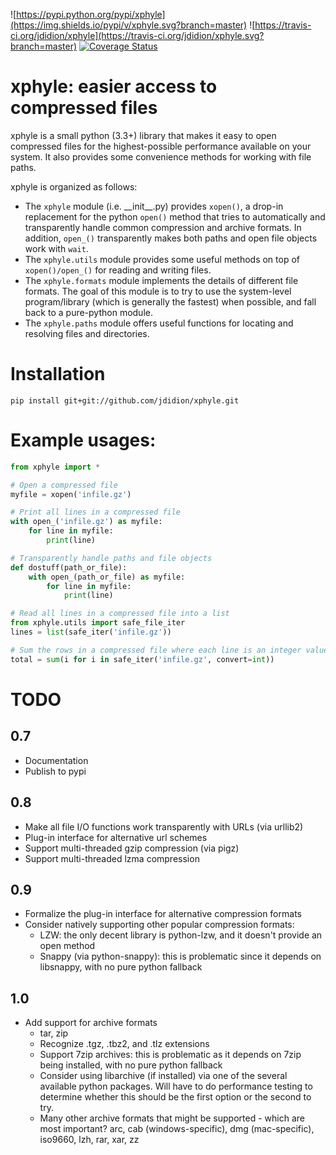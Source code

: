 ![https://pypi.python.org/pypi/xphyle](https://img.shields.io/pypi/v/xphyle.svg?branch=master)
![https://travis-ci.org/jdidion/xphyle](https://travis-ci.org/jdidion/xphyle.svg?branch=master)
[![Coverage Status](https://coveralls.io/repos/github/jdidion/xphyle/badge.svg?branch=master)](https://coveralls.io/github/jdidion/xphyle?branch=master)

# xphyle: easier access to compressed files

xphyle is a small python (3.3+) library that makes it easy to open compressed
files for the highest-possible performance available on your system. It also
provides some convenience methods for working with file paths.

xphyle is organized as follows:

* The `xphyle` module (i.e. \_\_init\_\_.py) provides `xopen()`, a drop-in replacement for the python `open()` method that tries to automatically and transparently handle common compression and archive formats. In addition, `open_()` transparently makes both paths and open file objects work with `wait`.
* The `xphyle.utils` module provides some useful methods on top of `xopen()/open_()` for reading and writing files.
* The `xphyle.formats` module implements the details of different file formats. The goal of this module is to try to use the system-level program/library (which is generally the fastest) when possible, and fall back to a pure-python module.
* The `xphyle.paths` module offers useful functions for locating and resolving files and directories.

# Installation

```
pip install git+git://github.com/jdidion/xphyle.git
```

# Example usages:

```python
from xphyle import *

# Open a compressed file
myfile = xopen('infile.gz')

# Print all lines in a compressed file
with open_('infile.gz') as myfile:
    for line in myfile:
        print(line)

# Transparently handle paths and file objects
def dostuff(path_or_file):
    with open_(path_or_file) as myfile:
        for line in myfile:
            print(line)

# Read all lines in a compressed file into a list
from xphyle.utils import safe_file_iter
lines = list(safe_iter('infile.gz'))

# Sum the rows in a compressed file where each line is an integer value
total = sum(i for i in safe_iter('infile.gz', convert=int))
```

# TODO

## 0.7

* Documentation
* Publish to pypi

## 0.8

* Make all file I/O functions work transparently with URLs (via urllib2)
* Plug-in interface for alternative url schemes
* Support multi-threaded gzip compression (via pigz)
* Support multi-threaded lzma compression

## 0.9

* Formalize the plug-in interface for alternative compression formats
* Consider natively supporting other popular compression formats:
    * LZW: the only decent library is python-lzw, and it doesn't provide an open method
    * Snappy (via python-snappy): this is problematic since it depends on libsnappy, with no pure python fallback

## 1.0

* Add support for archive formats
    * tar, zip
    * Recognize .tgz, .tbz2, and .tlz extensions
    * Support 7zip archives: this is problematic as it depends on 7zip being installed, with no pure python fallback
    * Consider using libarchive (if installed) via one of the several available python packages. Will have to do performance testing to determine whether this should be the first option or the second to try.
    * Many other archive formats that might be supported - which are most important? arc, cab (windows-specific), dmg (mac-specific), iso9660, lzh, rar, xar, zz
